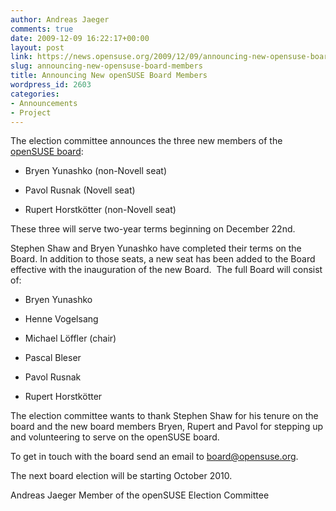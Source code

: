 ```yaml
---
author: Andreas Jaeger
comments: true
date: 2009-12-09 16:22:17+00:00
layout: post
link: https://news.opensuse.org/2009/12/09/announcing-new-opensuse-board-members/
slug: announcing-new-opensuse-board-members
title: Announcing New openSUSE Board Members
wordpress_id: 2603
categories:
- Announcements
- Project
---
```


The election committee announces the three new members of the [openSUSE board](http://en.opensuse.org/Board):



	
  * Bryen Yunashko (non-Novell seat)

	
  * Pavol Rusnak (Novell seat)

	
  * Rupert Horstkötter (non-Novell seat)


These three will serve two-year terms beginning on December 22nd.

Stephen Shaw and Bryen Yunashko have completed their terms on the Board. In addition to those seats, a new seat has been added to the Board effective with the inauguration of the new Board.  The full Board will consist of:

	
  * Bryen Yunashko

	
  * Henne Vogelsang

	
  * Michael Löffler (chair)

	
  * Pascal Bleser

	
  * Pavol Rusnak

	
  * Rupert Horstkötter


The election committee wants to thank Stephen Shaw for his tenure on the board and the new board members Bryen, Rupert and Pavol for stepping up and volunteering to serve on the openSUSE board.

To get in touch with the board send an email to board@opensuse.org.

The next board election will be starting October 2010.

Andreas Jaeger
Member of the openSUSE Election Committee
